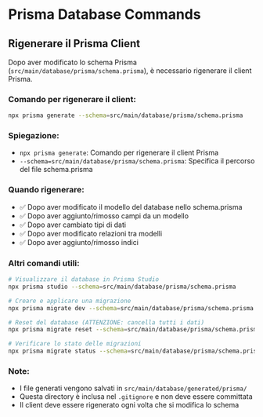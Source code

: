 # Prisma Database Commands

## Rigenerare il Prisma Client

Dopo aver modificato lo schema Prisma (`src/main/database/prisma/schema.prisma`), è necessario rigenerare il client Prisma.

### Comando per rigenerare il client:

```bash
npx prisma generate --schema=src/main/database/prisma/schema.prisma
```

### Spiegazione:

- `npx prisma generate`: Comando per rigenerare il client Prisma
- `--schema=src/main/database/prisma/schema.prisma`: Specifica il percorso del file schema.prisma

### Quando rigenerare:

- ✅ Dopo aver modificato il modello del database nello schema.prisma
- ✅ Dopo aver aggiunto/rimosso campi da un modello
- ✅ Dopo aver cambiato tipi di dati
- ✅ Dopo aver modificato relazioni tra modelli
- ✅ Dopo aver aggiunto/rimosso indici

### Altri comandi utili:

```bash
# Visualizzare il database in Prisma Studio
npx prisma studio --schema=src/main/database/prisma/schema.prisma

# Creare e applicare una migrazione
npx prisma migrate dev --schema=src/main/database/prisma/schema.prisma

# Reset del database (ATTENZIONE: cancella tutti i dati)
npx prisma migrate reset --schema=src/main/database/prisma/schema.prisma

# Verificare lo stato delle migrazioni
npx prisma migrate status --schema=src/main/database/prisma/schema.prisma
```

### Note:

- I file generati vengono salvati in `src/main/database/generated/prisma/`
- Questa directory è inclusa nel `.gitignore` e non deve essere committata
- Il client deve essere rigenerato ogni volta che si modifica lo schema